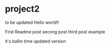 # project2
to be updated
Hello world!!

First Readme post
secong post
third post
example

it's ballin time
updated version